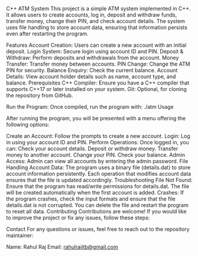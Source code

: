 C++ ATM System
This project is a simple ATM system implemented in C++. It allows users to create accounts, log in, deposit and withdraw funds, transfer money, change their PIN, and check account details. The system uses file handling to store account data, ensuring that information persists even after restarting the program.

Features
Account Creation: Users can create a new account with an initial deposit.
Login System: Secure login using account ID and PIN.
Deposit & Withdraw: Perform deposits and withdrawals from the account.
Money Transfer: Transfer money between accounts.
PIN Change: Change the ATM PIN for security.
Balance Enquiry: Check the current balance.
Account Details: View account holder details such as name, account type, and balance.
Prerequisites
C++ Compiler: Ensure you have a C++ compiler that supports C++17 or later installed on your system.
Git: Optional, for cloning the repository from GitHub.

Run the Program:
Once compiled, run the program with:
./atm
Usage

After running the program, you will be presented with a menu offering the following options:

Create an Account: Follow the prompts to create a new account.
Login: Log in using your account ID and PIN.
Perform Operations: Once logged in, you can:
Check your account details.
Deposit or withdraw money.
Transfer money to another account.
Change your PIN.
Check your balance.
Admin Access: Admin can view all accounts by entering the admin password.
File Handling
Account Data: The program uses a binary file (details.dat) to store account information persistently. Each operation that modifies account data ensures that the file is updated accordingly.
Troubleshooting
File Not Found: Ensure that the program has read/write permissions for details.dat. The file will be created automatically when the first account is added.
Crashes: If the program crashes, check the input formats and ensure that the file details.dat is not corrupted. You can delete the file and restart the program to reset all data.
Contributing
Contributions are welcome! If you would like to improve the project or fix any issues, follow these steps:



Contact
For any questions or issues, feel free to reach out to the repository maintainer:

Name: Rahul Raj
Email: rahulrajitb@gmail.com
